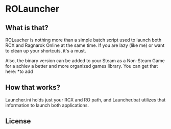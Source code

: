 ROLauncher
==========

What is that?
--------------
ROLaucher is nothing more than a simple batch script used to launch both RCX and Ragnarok Online at the same time.
If you are lazy (like me) or want to clean up your shortcuts, it's a must.

Also, the binary version can be added to your Steam as a Non-Steam Game for a achiev a better and more organized games library.
You can get that here: *to add

How that works?
---------------
Launcher.ini holds just your RCX and RO path, and Launcher.bat utilizes that information to launch both applications.

License
-------
